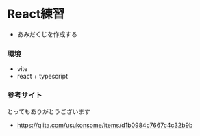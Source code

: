 # React練習

- あみだくじを作成する

### 環境
- vite
 - react + typescript

### 参考サイト
とってもありがとうございます
- https://qiita.com/usukonsome/items/d1b0984c7667c4c32b9b